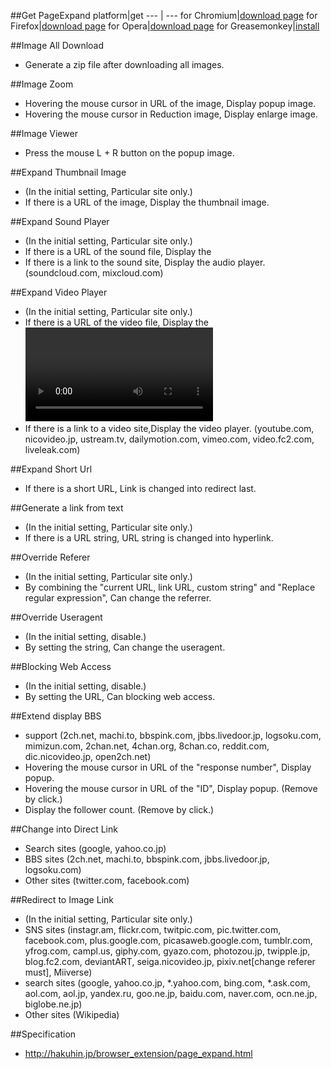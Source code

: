 ##Get PageExpand
platform|get
--- | ---
for Chromium|[download page](https://chrome.google.com/webstore/detail/bjnobgdfhefpilajplncgjjeopakpepc)
for Firefox|[download page](https://addons.mozilla.org/addon/pageexpand/)
for Opera|[download page](https://addons.opera.com/extensions/details/pageexpand/)
for Greasemonkey|[install](https://raw.githubusercontent.com/hakuhin/PageExpand/master/GreaseMonkey/PageExpand.user.js)

##Image All Download
 - Generate a zip file after downloading all images.

##Image Zoom
 - Hovering the mouse cursor in URL of the image, Display popup image.
 - Hovering the mouse cursor in Reduction image, Display enlarge image.

##Image Viewer
 - Press the mouse L + R button on the popup image.

##Expand Thumbnail Image
 - (In the initial setting, Particular site only.)
 - If there is a URL of the image, Display the thumbnail image.

##Expand Sound Player
 - (In the initial setting, Particular site only.)
 - If there is a URL of the sound file, Display the <audio> element.
 - If there is a link to the sound site, Display the audio player. (soundcloud.com, mixcloud.com)

##Expand Video Player
 - (In the initial setting, Particular site only.)
 - If there is a URL of the video file, Display the <video> element.
 - If there is a link to a video site,Display the video player. (youtube.com, nicovideo.jp, ustream.tv, dailymotion.com, vimeo.com, video.fc2.com, liveleak.com)

##Expand Short Url
 - If there is a short URL, Link is changed into redirect last.

##Generate a link from text
 - (In the initial setting, Particular site only.)
 - If there is a URL string, URL string is changed into hyperlink.

##Override Referer
 - (In the initial setting, Particular site only.)
 - By combining the "current URL, link URL, custom string" and "Replace regular expression", Can change the referrer.

##Override Useragent
 - (In the initial setting, disable.)
 - By setting the string, Can change the useragent.

##Blocking Web Access
 - (In the initial setting, disable.)
 - By setting the URL, Can blocking web access.

##Extend display BBS
 - support (2ch.net, machi.to, bbspink.com, jbbs.livedoor.jp, logsoku.com, mimizun.com, 2chan.net, 4chan.org, 8chan.co, reddit.com, dic.nicovideo.jp, open2ch.net)
 - Hovering the mouse cursor in URL of the "response number", Display popup.
 - Hovering the mouse cursor in URL of the "ID", Display popup. (Remove by click.)
 - Display the follower count. (Remove by click.)

##Change into Direct Link
 - Search sites (google, yahoo.co.jp)
 - BBS sites (2ch.net, machi.to, bbspink.com, jbbs.livedoor.jp, logsoku.com)
 - Other sites (twitter.com, facebook.com)

##Redirect to Image Link
 - (In the initial setting, Particular site only.)
 - SNS sites (instagr.am, flickr.com, twitpic.com, pic.twitter.com, facebook.com, plus.google.com, picasaweb.google.com, tumblr.com, yfrog.com, campl.us, giphy.com, gyazo.com, photozou.jp, twipple.jp, blog.fc2.com, deviantART, seiga.nicovideo.jp, pixiv.net[change referer must], Miiverse)
 - search sites (google, yahoo.co.jp, *.yahoo.com, bing.com, *.ask.com, aol.com, aol.jp, yandex.ru, goo.ne.jp, baidu.com, naver.com, ocn.ne.jp, biglobe.ne.jp)
 - Other sites (Wikipedia)

##Specification
 - http://hakuhin.jp/browser_extension/page_expand.html
